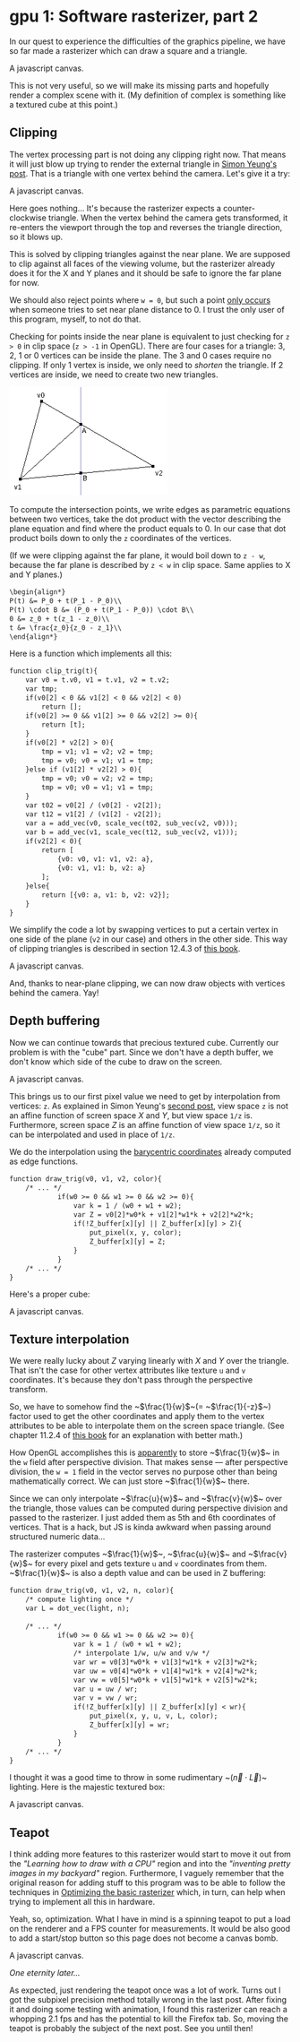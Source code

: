 # gpu 1: Software rasterizer, part 2

In our quest to experience the difficulties of the graphics pipeline, we have so far made a rasterizer which can draw a square and a triangle.

<canvas id="c0" width="128" height="128">A javascript canvas.</canvas>
<script src="gpu1_0.js"></script>

This is not very useful, so we will make its missing parts and hopefully render a complex scene with it. (My definition of complex is something like a textured cube at this point.)

## Clipping

The vertex processing part is not doing any clipping right now. That means it will just blow up trying to render the external triangle in [Simon Yeung's post](http://simonstechblog.blogspot.com/2012/04/software-rasterizer-part-1.html). That is a triangle with one vertex behind the camera. Let's give it a try:

<canvas id="c1" width="128" height="128">A javascript canvas.</canvas>
<script src="gpu1_1.js"></script>

Here goes nothing... It's because the rasterizer expects a counter-clockwise triangle. When the vertex behind the camera gets transformed, it re-enters the viewport through the top and reverses the triangle direction, so it blows up.

This is solved by clipping triangles against the near plane. We are supposed to clip against all faces of the viewing volume, but the rasterizer already does it for the X and Y planes and it should be safe to ignore the far plane for now.

We should also reject points where `w = 0`, but such a point [only occurs](https://community.khronos.org/t/some-clarification-about-clipping/74041/7) when someone tries to set near plane distance to 0. I trust the only user of this program, myself, to not do that.

Checking for points inside the near plane is equivalent to just checking for `z > 0` in clip space (`z > -1` in OpenGL). There are four cases for a triangle: 3, 2, 1 or 0 vertices can be inside the plane. The 3 and 0 cases require no clipping. If only 1 vertex is inside, we only need to _shorten_ the triangle. If 2 vertices are inside, we need to create two new triangles.

![Triangle and plane intersection.](clipping.png)

To compute the intersection points, we write edges as parametric equations between two vertices, take the dot product with the vector describing the plane equation and find where the product equals to 0. In our case that dot product boils down to only the `z` coordinates of the vertices.

(If we were clipping against the far plane, it would boil down to `z - w`, because the far plane is described by `z < w` in clip space. Same applies to X and Y planes.)

~~~
\begin{align*}
P(t) &= P_0 + t(P_1 - P_0)\\
P(t) \cdot B &= (P_0 + t(P_1 - P_0)) \cdot B\\
0 &= z_0 + t(z_1 - z_0)\\
t &= \frac{z_0}{z_0 - z_1}\\
\end{align*}
~~~

Here is a function which implements all this:

```
function clip_trig(t){
    var v0 = t.v0, v1 = t.v1, v2 = t.v2;
    var tmp;
    if(v0[2] < 0 && v1[2] < 0 && v2[2] < 0)
        return [];
    if(v0[2] >= 0 && v1[2] >= 0 && v2[2] >= 0){
        return [t];
    }
    if(v0[2] * v2[2] > 0){
        tmp = v1; v1 = v2; v2 = tmp;
        tmp = v0; v0 = v1; v1 = tmp;
    }else if (v1[2] * v2[2] > 0){
        tmp = v0; v0 = v2; v2 = tmp;
        tmp = v0; v0 = v1; v1 = tmp;
    }
    var t02 = v0[2] / (v0[2] - v2[2]);
    var t12 = v1[2] / (v1[2] - v2[2]);
    var a = add_vec(v0, scale_vec(t02, sub_vec(v2, v0)));
    var b = add_vec(v1, scale_vec(t12, sub_vec(v2, v1)));
    if(v2[2] < 0){
        return [
            {v0: v0, v1: v1, v2: a},
            {v0: v1, v1: b, v2: a}
        ];
    }else{
        return [{v0: a, v1: b, v2: v2}];
    }
}
```

We simplify the code a lot by swapping vertices to put a certain vertex in one side of the plane (`v2` in our case) and others in the other side. This way of clipping triangles is described in section 12.4.3 of [this book](https://www.amazon.com/Fundamentals-Computer-Graphics-Steve-Marschner/dp/1482229390).

<canvas id="c2" width="128" height="128">A javascript canvas.</canvas>
<script src="gpu1_2.js"></script>

And, thanks to near-plane clipping, we can now draw objects with vertices behind the camera. Yay!

## Depth buffering

Now we can continue towards that precious textured cube. Currently our problem is with the "cube" part. Since we don't have a depth buffer, we don't know which side of the cube to draw on the screen.

<canvas id="c3" width="128" height="128">A javascript canvas.</canvas>
<script src="gpu1_3.js"></script>

This brings us to our first pixel value we need to get by interpolation from vertices: `z`. As explained in Simon Yeung's [second post](http://simonstechblog.blogspot.com/2012/04/software-rasterizer-part-2.html), view space `z` is not an affine function of screen space _X_ and _Y_, but view space `1/z` is. Furthermore, screen space _Z_ is an affine function of view space `1/z`, so it can be interpolated and used in place of `1/z`.

We do the interpolation using the [barycentric coordinates](https://fgiesen.wordpress.com/2013/02/06/the-barycentric-conspirac/) already computed as edge functions.

```
function draw_trig(v0, v1, v2, color){
    /* ... */
            if(w0 >= 0 && w1 >= 0 && w2 >= 0){
                var k = 1 / (w0 + w1 + w2);
                var Z = v0[2]*w0*k + v1[2]*w1*k + v2[2]*w2*k;
                if(!Z_buffer[x][y] || Z_buffer[x][y] > Z){
                    put_pixel(x, y, color);
                    Z_buffer[x][y] = Z;
                }
            }
    /* ... */
}
```

Here's a proper cube:

<canvas id="c4" width="128" height="128">A javascript canvas.</canvas>
<script src="gpu1_4.js"></script>

## Texture interpolation

We were really lucky about _Z_ varying linearly with _X_ and _Y_ over the triangle. That isn't the case for other vertex attributes like texture `u` and `v` coordinates. It's because they don't pass through the perspective transform.

So, we have to somehow find the ~$\frac{1}{w}$~(= ~$\frac{1}{-z}$~) factor used to get the other coordinates and apply them to the vertex attributes to be able to interpolate them on the screen space triangle. (See chapter 11.2.4 of [this book](https://www.amazon.com/Fundamentals-Computer-Graphics-Steve-Marschner/dp/1482229390) for an explanation with better math.)

How OpenGL accomplishes this is [apparently](https://stackoverflow.com/a/24460895) to store ~$\frac{1}{w}$~ in the `w` field after perspective division. That makes sense — after perspective division, the `w = 1` field in the vector serves no purpose other than being mathematically correct. We can just store ~$\frac{1}{w}$~ there.

Since we can only interpolate ~$\frac{u}{w}$~ and ~$\frac{v}{w}$~ over the triangle, those values can be computed during perspective division and passed to the rasterizer. I just added them as 5th and 6th coordinates of vertices. That is a hack, but JS is kinda awkward when passing around structured numeric data...

The rasterizer computes ~$\frac{1}{w}$~, ~$\frac{u}{w}$~ and ~$\frac{v}{w}$~ for every pixel and gets texture `u` and `v` coordinates from them. ~$\frac{1}{w}$~ is also a depth value and can be used in Z buffering:

```
function draw_trig(v0, v1, v2, n, color){
    /* compute lighting once */
    var L = dot_vec(light, n);

    /* ... */
            if(w0 >= 0 && w1 >= 0 && w2 >= 0){
                var k = 1 / (w0 + w1 + w2);
                /* interpolate 1/w, u/w and v/w */
                var wr = v0[3]*w0*k + v1[3]*w1*k + v2[3]*w2*k;
                var uw = v0[4]*w0*k + v1[4]*w1*k + v2[4]*w2*k;
                var vw = v0[5]*w0*k + v1[5]*w1*k + v2[5]*w2*k;
                var u = uw / wr;
                var v = vw / wr;
                if(!Z_buffer[x][y] || Z_buffer[x][y] < wr){
                    put_pixel(x, y, u, v, L, color);
                    Z_buffer[x][y] = wr;
                }
            }
    /* ... */
}
```

I thought it was a good time to throw in some rudimentary ~$(\vec{n}\cdot\vec{L})$~ lighting. Here is the majestic textured box:

<canvas id="c5" width="128" height="128">A javascript canvas.</canvas>
<script src="gpu1_5.js"></script>

## Teapot

I think adding more features to this rasterizer would start to move it out from the _"Learning how to draw with a CPU"_ region and into the _"inventing pretty images in my backyard"_ region. Furthermore, I vaguely remember that the original reason for adding stuff to this program was to be able to follow the techniques in [Optimizing the basic rasterizer](https://fgiesen.wordpress.com/2013/02/10/optimizing-the-basic-rasterizer/) which, in turn, can help when trying to implement all this in hardware.

Yeah, so, optimization. What I have in mind is a spinning teapot to put a load on the renderer and a FPS counter for measurements. It would be also good to add a start/stop button so this page does not become a canvas bomb.

<canvas id="c6" width="128" height="128">A javascript canvas.</canvas>
<script src="teapot.js"></script>
<script src="gpu1_6.js"></script>

_One eternity later..._

As expected, just rendering the teapot once was a lot of work. Turns out I got the subpixel precision method totally wrong in the last post. After fixing it and doing some testing with animation, I found this rasterizer can reach a whopping 2.1 fps and has the potential to kill the Firefox tab. So, moving the teapot is probably the subject of the next post. See you until then!
